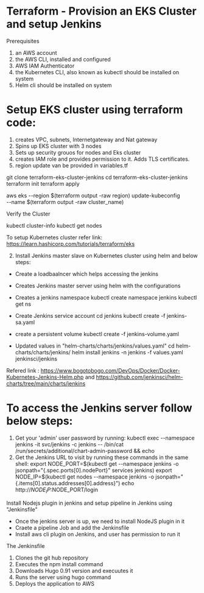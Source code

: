 # Terraform - Provision an EKS Cluster and setup Jenkins

Prerequisites
1. an AWS account
2. the AWS CLI, installed and configured
3. AWS IAM Authenticator
4. the Kubernetes CLI, also known as kubectl should be installed on system
4. Helm cli should be installed on system

# Setup EKS cluster using terraform code:
1. creates VPC, subnets, Internetgateway and Nat gateway
2. Spins up EKS cluster with 3 nodes
3. Sets up security grouos for nodes and Eks cluster
4. creates IAM role and provides permission to it. Adds TLS certificates.
5. region update van be provided in variables.tf


git clone terraform-eks-cluster-jenkins
cd terraform-eks-cluster-jenkins
terraform init
terraform apply

aws eks --region $(terraform output -raw region) update-kubeconfig \
    --name $(terraform output -raw cluster_name)

Verify the Cluster

kubectl cluster-info
kubectl get nodes

To setup Kubernetes cluster refer link: https://learn.hashicorp.com/tutorials/terraform/eks

2. Install Jenkins master slave on Kubernetes cluster using helm and below steps:
- Create a loadbaalncer which helps accessing the jenkins
- Creates Jenkins master server using helm with the configurations
- Creates a jenkins namespace
kubectl create namespace jenkins
kubectl get ns

- Create Jenkins service account
cd jenkins
kubectl create -f jenkins-sa.yaml

- create a persistent volume
kubectl create -f jenkins-volume.yaml

- Updated values in "helm-charts/charts/jenkins/values.yaml"
cd helm-charts/charts/jenkins/
helm install jenkins -n jenkins -f values.yaml jenkinsci/jenkins


Refered link : https://www.bogotobogo.com/DevOps/Docker/Docker-Kubernetes-Jenkins-Helm.php and https://github.com/jenkinsci/helm-charts/tree/main/charts/jenkins

# To access the Jenkins server follow below steps:

1. Get your 'admin' user password by running:
  kubectl exec --namespace jenkins -it svc/jenkins -c jenkins -- /bin/cat /run/secrets/additional/chart-admin-password && echo
2. Get the Jenkins URL to visit by running these commands in the same shell:
  export NODE_PORT=$(kubectl get --namespace jenkins -o jsonpath="{.spec.ports[0].nodePort}" services jenkins)
  export NODE_IP=$(kubectl get nodes --namespace jenkins -o jsonpath="{.items[0].status.addresses[0].address}")
  echo http://$NODE_IP:$NODE_PORT/login

Install Nodejs plugin in jenkins and setup pipeline in Jenkins using "Jenkinsfile"
- Once the jenkins server is up, we need to install NodeJS plugin in it
- Craete a pipeline Job and add the Jenkinsfile
- Install aws cli plugin on Jenkins, and user has permission to run it

The Jenkinsfile
1. Clones the git hub repository
2. Executes the npm install command
3. Downloads Hugo 0.91 version and execuutes it
4. Runs the server using hugo command
5. Deploys the application to AWS


